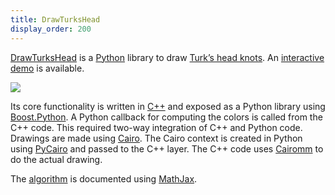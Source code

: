 ```yaml
---
title: DrawTurksHead
display_order: 200
---
```

[DrawTurksHead](http://jacquev6.github.io/DrawTurksHead/) is a [Python](https://www.python.org/) library to draw [Turk’s head knots](http://en.wikipedia.org/wiki/Turk%27s_head_knot).
An [interactive demo](http://jacquev6.github.io/DrawTurksHead/demo.html) is available.

<div class="text-center">
<img class="img-fluid" src="http://dyn.vincent-jacques.net/turkshead?leads=4&bights=7&line_width=20&inner_radius=25&width=270&height=270">
</div>

Its core functionality is written in [C++](https://isocpp.org/) and exposed as a Python library using [Boost.Python](http://www.boost.org/doc/libs/release/libs/python/).
A Python callback for computing the colors is called from the C++ code.
This required two-way integration of C++ and Python code.
Drawings are made using [Cairo](https://www.cairographics.org/).
The Cairo context is created in Python using [PyCairo](https://cairographics.org/pycairo/) and passed to the C++ layer.
The C++ code uses [Cairomm](https://www.cairographics.org/cairomm/) to do the actual drawing.

The [algorithm](http://jacquev6.github.io/DrawTurksHead/algorithm.html) is documented using [MathJax](https://www.mathjax.org/).

